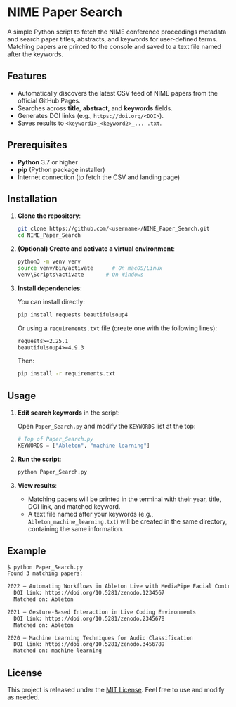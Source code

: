 # NIME Paper Search

A simple Python script to fetch the NIME conference proceedings metadata and search paper titles, abstracts, and keywords for user-defined terms. Matching papers are printed to the console and saved to a text file named after the keywords.

## Features

* Automatically discovers the latest CSV feed of NIME papers from the official GitHub Pages.
* Searches across **title**, **abstract**, and **keywords** fields.
* Generates DOI links (e.g., `https://doi.org/<DOI>`).
* Saves results to `<keyword1>_<keyword2>_... .txt`.

## Prerequisites

* **Python** 3.7 or higher
* **pip** (Python package installer)
* Internet connection (to fetch the CSV and landing page)

## Installation

1. **Clone the repository**:

   ```bash
   git clone https://github.com/<username>/NIME_Paper_Search.git
   cd NIME_Paper_Search
   ```

2. **(Optional) Create and activate a virtual environment**:

   ```bash
   python3 -m venv venv
   source venv/bin/activate      # On macOS/Linux
   venv\Scripts\activate       # On Windows
   ```

3. **Install dependencies**:

   You can install directly:

   ```bash
   pip install requests beautifulsoup4
   ```

   Or using a `requirements.txt` file (create one with the following lines):

   ```txt
   requests>=2.25.1
   beautifulsoup4>=4.9.3
   ```

   Then:

   ```bash
   pip install -r requirements.txt
   ```

## Usage

1. **Edit search keywords** in the script:

   Open `Paper_Search.py` and modify the `KEYWORDS` list at the top:

   ```python
   # Top of Paper_Search.py
   KEYWORDS = ["Ableton", "machine learning"]
   ```

2. **Run the script**:

   ```bash
   python Paper_Search.py
   ```

3. **View results**:

   * Matching papers will be printed in the terminal with their year, title, DOI link, and matched keyword.
   * A text file named after your keywords (e.g., `Ableton_machine_learning.txt`) will be created in the same directory, containing the same information.

## Example

```bash
$ python Paper_Search.py
Found 3 matching papers:

2022 — Automating Workflows in Ableton Live with MediaPipe Facial Controls
  DOI link: https://doi.org/10.5281/zenodo.1234567
  Matched on: Ableton

2021 — Gesture-Based Interaction in Live Coding Environments
  DOI link: https://doi.org/10.5281/zenodo.2345678
  Matched on: Ableton

2020 — Machine Learning Techniques for Audio Classification
  DOI link: https://doi.org/10.5281/zenodo.3456789
  Matched on: machine learning
```

## License

This project is released under the [MIT License](LICENSE). Feel free to use and modify as needed.
